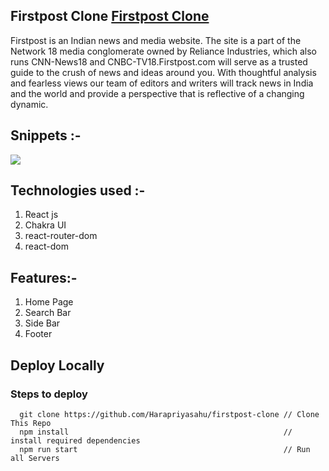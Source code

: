 ## Firstpost  Clone [Firstpost Clone](https://astounding-flan-c883fe.netlify.app/) 
Firstpost is an Indian news and media website. The site is a part of the Network 18 media conglomerate owned by Reliance Industries, which also runs CNN-News18 and CNBC-TV18.Firstpost.com will serve as a trusted guide to the crush of news and ideas around you. With thoughtful analysis and fearless views our team of editors and writers will track news in India and the world and provide a perspective that is reflective of a changing dynamic.
## Snippets :-


<img src="https://www.linkpicture.com/q/Screenshot-283.png"/>

## Technologies used :-
1) React js
2) Chakra UI
3) react-router-dom
4) react-dom

## Features:-

1) Home Page
2) Search Bar
3) Side Bar
4) Footer

## Deploy Locally

### Steps to deploy
```
  git clone https://github.com/Harapriyasahu/firstpost-clone // Clone This Repo
  npm install                                                // install required dependencies
  npm run start                                              // Run all Servers
